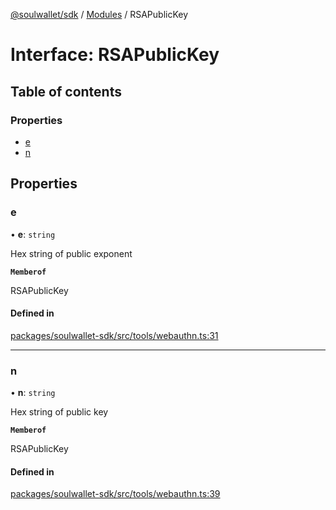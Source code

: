 [@soulwallet/sdk](../README.md) / [Modules](../modules.md) / RSAPublicKey

# Interface: RSAPublicKey

## Table of contents

### Properties

- [e](RSAPublicKey.md#e)
- [n](RSAPublicKey.md#n)

## Properties

### e

• **e**: `string`

Hex string of public exponent

**`Memberof`**

RSAPublicKey

#### Defined in

[packages/soulwallet-sdk/src/tools/webauthn.ts:31](https://github.com/SoulWallet/soulwalletlib/blob/ba276ce/packages/soulwallet-sdk/src/tools/webauthn.ts#L31)

___

### n

• **n**: `string`

Hex string of public key

**`Memberof`**

RSAPublicKey

#### Defined in

[packages/soulwallet-sdk/src/tools/webauthn.ts:39](https://github.com/SoulWallet/soulwalletlib/blob/ba276ce/packages/soulwallet-sdk/src/tools/webauthn.ts#L39)
